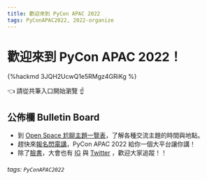 ```yaml
---
title: 歡迎來到 PyCon APAC 2022
tags: PyConAPAC2022, 2022-organize
---
```


# 歡迎來到 PyCon APAC 2022！

{%hackmd 3JQH2UcwQ1e5RMgz4GRiKg %}

:point_left: 請從共筆入口開始瀏覽 :point_up: 

## 公佈欄 Bulletin Board
- 到 [Open Space 尬聊主題一覽表](https://hackmd.io/@pycontw/rysEyBh5q)，了解各種交流主題的時間與地點。
- 趕快來[報名閃電講](https://docs.google.com/forms/d/e/1FAIpQLScmIyUarib_PpcE33T7vZAM8QhYGpoI2UcYwm2HhzieceMk4A/viewform)，PyCon APAC 2022 給你一個大平台讓你講！
- 除了[臉書](https://www.facebook.com/pycontw)，大會也有 [IG](https://www.instagram.com/pycontw/) 與 [Twitter](https://twitter.com/PyConTW) ，歡迎大家追蹤！！

###### tags: `PyConAPAC2022`
